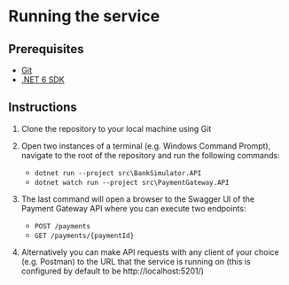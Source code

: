 # Running the service
## Prerequisites
- [Git](https://git-scm.com/downloads)
- [.NET 6 SDK](https://dotnet.microsoft.com/en-us/download)

## Instructions
1. Clone the repository to your local machine using Git
2. Open two instances of a terminal (e.g. Windows Command Prompt), navigate to the root of the repository and run the following commands:
    -  `dotnet run --project src\BankSimulator.API`
    -  `dotnet watch run --project src\PaymentGateway.API`
3. The last command will open a browser to the Swagger UI of the Payment Gateway API where you can execute two endpoints:
    - `POST /payments`
    - `GET /payments/{paymentId}`

4. Alternatively you can make API requests with any client of your choice (e.g. Postman) to the URL that the service is running on (this is configured by default to be http://localhost:5201/)